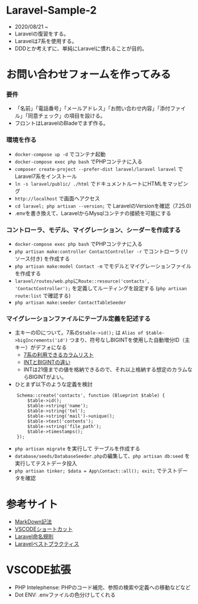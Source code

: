# Laravel-Sample-2

- 2020/08/21 ~
- Laravelの復習をする。
- Laravelは7系を使用する。
- DDDとか考えずに、単純にLaravelに慣れることが目的。

# お問い合わせフォームを作ってみる

### 要件
- 「名前」「電話番号」「メールアドレス」「お問い合わせ内容」「添付ファイル」「同意チェック」の項目を設ける。
- フロントはLaravelのBladeでまず作る。

### 環境を作る
- `docker-compose up -d` でコンテナ起動
- `docker-compose exec php bash` でPHPコンテナに入る
- `composer create-project --prefer-dist laravel/laravel laravel` でLaravel7系をインストール
- `ln -s laravel/public/ ./html` でドキュメントルートにHTMLをマッピング 
- `http://localhost` で画面へアクセス 
- `cd laravel; php artisan --version;` で LaravelのVersionを確認（7.25.0)
- .envを書き換えて、LaravelからMysqlコンテナの接続を可能にする

### コントローラ、モデル、マイグレーション、シーダーを作成する
- `docker-compose exec php bash` でPHPコンテナに入る
- `php artisan make:controller ContactController -r` でコントローラ (リソース付き) を作成する
- `php artisan make:model Contact -m` でモデルとマイグレーションファイルを作成する
- `laravel/routes/web.php`に`Route::resource('contacts', 'ContactController');` を定義してルーティングを設定する (`php artisan route:list` で確認する)
- `php artisan make:seeder ContactTableSeeder`

### マイグレーションファイルにテーブル定義を記述する
- 主キーのIDについて。7系の`$table->id();` は `Alias of $table->bigIncrements('id')` つまり、符号なしBIGINTを使用した自動増分ID（主キー）がデフォになる
  - [7系の利用できるカラムリスト](https://readouble.com/laravel/7.x/ja/migrations.html#columns)
  - [INTとBIGINTの違い](https://qiita.com/fuubit/items/17f3eb306c64ede163d2)
  - INTは21億までの値を格納できるので、それ以上格納する想定のカラムならBIGINTがよい。
- ひとまず以下のような定義を検討
```php:
    Schema::create('contacts', function (Blueprint $table) {
        $table->id();
        $table->string('name');
        $table->string('tel');
        $table->string('mail')->unique();
        $table->text('contents');
        $table->string('file_path');
        $table->timestamps();
    });
```
- `php artisan migrate` を実行して テーブルを作成する
- `database/seeds/DatabaseSeeder.php`の編集して、`php artisan db:seed` を実行してテストデータ投入
- `php artisan tinker; $data = App\Contact::all(); exit;` でテストデータを確認


# 参考サイト
- [MarkDown記法](https://notepm.jp/help/how-to-markdown)
- [VSCODEショートカット](https://qiita.com/naru0504/items/99495c4482cd158ddca8)
- [Laravel命名規則](https://qiita.com/gone0021/items/e248c8b0ed3a9e6dbdee)
- [Laravelベストプラクティス](https://webty.jp/staffblog/production/post-1835/)

# VSCODE拡張
- PHP Intelephense: PHPのコード補完、参照の検索や定義への移動などなど
- Dot ENV: .envファイルの色分けしてくれる

